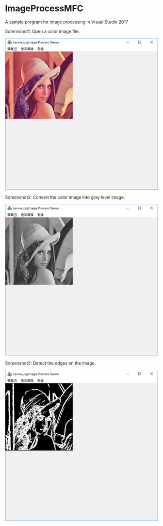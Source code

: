 # ImageProcessMFC
A sample program for image processing in Visual Studio 2017

Scrennshot1: Open a color image file.

![Screenshot:Open a color image](assets/S1.OpenImg.png)

Screenshot2: Convert the color image into gray level image.

![Screenshot:Convert to gray image](assets/S2.ConvertGray.png)

Screenshot3: Detect the edges on the image.

![Screenshot:Detect the edage](assets/S3.EdgeDetect.png)
